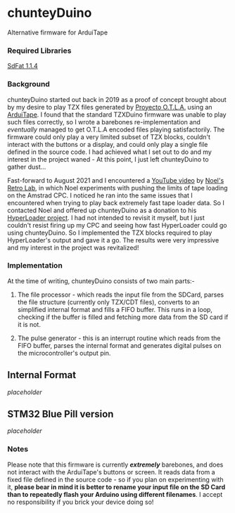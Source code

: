 # chunteyDuino
Alternative firmware for ArduiTape

### Required Libraries
[SdFat 1.1.4](https://github.com/greiman/SdFat/tree/1.1.4)

### Background
chunteyDuino started out back in 2019 as a proof of concept brought about by my desire to play TZX files generated by [Proyecto O.T.L.A.](https://code.google.com/archive/p/otla/) using an [ArduiTape](http://arduitape.blogspot.com/). I found that the standard TZXDuino firmware was unable to play such files correctly, so I wrote a barebones re-implementation and _eventually_ managed to get O.T.L.A encoded files playing satisfactorily. The firmware could only play a very limited subset of TZX blocks, couldn't interact with the buttons or a display, and could only play a single file defined in the source code. I had achieved what I set out to do and my interest in the project waned - At this point, I just left chunteyDuino to gather dust...

Fast-forward to August 2021 and I encountered a [YouTube video](https://www.youtube.com/watch?v=MAIsOIwgJWA) by [Noel's Retro Lab](https://www.youtube.com/channel/UC2-SP1bYi3ueKlVU7I75wFw), in which Noel experiments with pushing the limits of tape loading on the Amstrad CPC. I noticed he ran into the same issues that I encountered when trying to play back extremely fast tape loader data. So I contacted Noel and offered up chunteyDuino as a donation to his [HyperLoader project](https://github.com/llopis/HyperLoader). I had not intended to revisit it myself, but I just couldn't resist firing up my CPC and seeing how fast HyperLoader could go using chunteyDuino. So I implemented the TZX blocks required to play HyperLoader's output and gave it a go. The results were very impressive and my interest in the project was revitalized!

### Implementation

At the time of writing, chunteyDuino consists of two main parts:-

1. The file processor - which reads the input file from the SDCard, parses the file structure (currently only TZX/CDT files), converts to an simplified internal format and fills a FIFO buffer. This runs in a loop, checking if the buffer is filled and fetching more data from the SD card if it is not.

2. The pulse generator - this is an interrupt routine which reads from the FIFO buffer, parses the internal format and generates digital pulses on the microcontroller's output pin.

## Internal Format

_placeholder_

## STM32 Blue Pill version

_placeholder_

### Notes

Please note that this firmware is currently **_extremely_** barebones, and does not interact with the ArduiTape's buttons or screen. It reads data from a fixed file defined in the source code - so if you plan on experimenting with it, **please bear in mind it is better to rename your input file on the SD Card than to repeatedly flash your Arduino using different filenames**. I accept no responsibility if you brick your device doing so!

